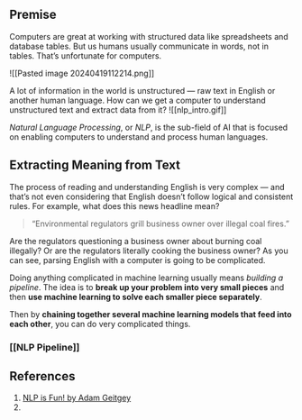 ## Premise

Computers are great at working with structured data like spreadsheets and database tables. But us humans usually communicate in words, not in tables. That’s unfortunate for computers.

![[Pasted image 20240419112214.png]]

A lot of information in the world is unstructured — raw text in English or another human language. How can we get a computer to understand unstructured text and extract data from it?
![[nlp_intro.gif]]


_Natural Language Processing_, or _NLP_, is the sub-field of AI that is focused on enabling computers to understand and process human languages. 

## Extracting Meaning from Text

The process of reading and understanding English is very complex — and that’s not even considering that English doesn’t follow logical and consistent rules. For example, what does this news headline mean?

> “Environmental regulators grill business owner over illegal coal fires.”

Are the regulators questioning a business owner about burning coal illegally? Or are the regulators literally cooking the business owner? As you can see, parsing English with a computer is going to be complicated.

Doing anything complicated in machine learning usually means _building a pipeline_. The idea is to **break up your problem into very small pieces** and then **use machine learning to solve each smaller piece separately**.

Then by **chaining together several machine learning models that feed into each other**, you can do very complicated things.

### [[NLP Pipeline]]

## References
1. [NLP is Fun! by Adam Geitgey](https://medium.com/@ageitgey/natural-language-processing-is-fun-9a0bff37854e)
2. 
